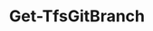 ﻿---
title: Get-TfsGitBranch
breadcrumbs: [ "Git", "Branch" ]
parent: "Git.Branch"
description: "Gets information from one or more branches in a remote Git repository. "
remarks: 
parameterSets: 
  "_All_": [ Branch, Collection, Default, Project, Repository, Server ] 
  "Get by name":  
    Branch: 
      type: "object"  
      position: "0"  
    Collection: 
      type: "object"  
    Project: 
      type: "object"  
    Repository: 
      type: "object"  
    Server: 
      type: "object"  
  "Get default":  
    Default: 
      type: "SwitchParameter"  
      required: true  
    Collection: 
      type: "object"  
    Project: 
      type: "object"  
    Repository: 
      type: "object"  
    Server: 
      type: "object" 
parameters: 
  - name: "Branch" 
    description: "Specifies the name of a branch in the supplied Git repository. Wildcards are supported. When omitted, all branches are returned. " 
    globbing: false 
    position: 0 
    type: "object" 
    aliases: [ RefName ] 
    defaultValue: "*" 
  - name: "RefName" 
    description: "Specifies the name of a branch in the supplied Git repository. Wildcards are supported. When omitted, all branches are returned. This is an alias of the Branch parameter." 
    globbing: false 
    position: 0 
    type: "object" 
    aliases: [ RefName ] 
    defaultValue: "*" 
  - name: "Default" 
    description: "Returns the default branch in the given repository. " 
    required: true 
    globbing: false 
    type: "SwitchParameter" 
    defaultValue: "False" 
  - name: "Repository" 
    description: "Specifies the target Git repository. Valid values are the name of the repository, its ID (a GUID), or a Microsoft.TeamFoundation.SourceControl.WebApi.GitRepository object obtained by e.g. a call to Get-TfsGitRepository. When omitted, defaults to the team project name (i.e. the default repository). " 
    globbing: false 
    pipelineInput: "true (ByValue)" 
    type: "object" 
  - name: "Project" 
    description: "Specifies the name of the Team Project, its ID (a GUID), or a Microsoft.TeamFoundation.Core.WebApi.TeamProject object to connect to. When omitted, it defaults to the connection set by Connect-TfsTeamProject (if any). For more details, see the Get-TfsTeamProject cmdlet. " 
    globbing: false 
    type: "object" 
  - name: "Collection" 
    description: "Specifies the URL to the Team Project Collection or Azure DevOps Organization to connect to, a TfsTeamProjectCollection object (Windows PowerShell only), or a VssConnection object. You can also connect to an Azure DevOps Services organizations by simply providing its name instead of the full URL. For more details, see the Get-TfsTeamProjectCollection cmdlet. When omitted, it defaults to the connection set by Connect-TfsTeamProjectCollection (if any). " 
    globbing: false 
    type: "object" 
    aliases: [ Organization ] 
  - name: "Organization" 
    description: "Specifies the URL to the Team Project Collection or Azure DevOps Organization to connect to, a TfsTeamProjectCollection object (Windows PowerShell only), or a VssConnection object. You can also connect to an Azure DevOps Services organizations by simply providing its name instead of the full URL. For more details, see the Get-TfsTeamProjectCollection cmdlet. When omitted, it defaults to the connection set by Connect-TfsTeamProjectCollection (if any). This is an alias of the Collection parameter." 
    globbing: false 
    type: "object" 
    aliases: [ Organization ] 
  - name: "Server" 
    description: "Specifies the URL to the Team Foundation Server to connect to, a TfsConfigurationServer object (Windows PowerShell only), or a VssConnection object. When omitted, it defaults to the connection set by Connect-TfsConfiguration (if any). For more details, see the Get-TfsConfigurationServer cmdlet. " 
    globbing: false 
    type: "object"
inputs: 
  - type: "System.Object" 
    description: "Specifies the target Git repository. Valid values are the name of the repository, its ID (a GUID), or a Microsoft.TeamFoundation.SourceControl.WebApi.GitRepository object obtained by e.g. a call to Get-TfsGitRepository. When omitted, defaults to the team project name (i.e. the default repository). "
outputs: 
  - type: "Microsoft.TeamFoundation.SourceControl.WebApi.GitBranchStats" 
    description: 
notes: 
relatedLinks: 
  - text: "Online Version:" 
    uri: "https://tfscmdlets.dev/docs/cmdlets/Git/Branch/Get-TfsGitBranch"
aliases: 
examples: 
---
